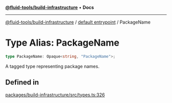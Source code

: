 [**@fluid-tools/build-infrastructure**](../../README.md) • **Docs**

***

[@fluid-tools/build-infrastructure](../../README.md) / [default entrypoint](../README.md) / PackageName

# Type Alias: PackageName

```ts
type PackageName: Opaque<string, "PackageName">;
```

A tagged type representing package names.

## Defined in

[packages/build-infrastructure/src/types.ts:326](https://github.com/microsoft/FluidFramework/blob/main/build-tools/packages/build-infrastructure/src/types.ts#L326)
